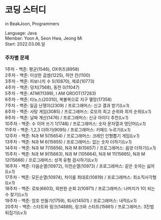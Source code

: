 # 코딩 스터디
in BeakJoon, Programmers  
  
Language: Java  
Member: Yoon A, Seon Hwa, Jeong Mi  
Start: 2022.03.06.일  
  
### 주차별 문제
1주차 - 백준: 평균(1546), OX퀴즈(8958)  
2주차 - 백준: 이상한 곱셈(1225), 하얀 칸(1100)  
3주차 - 백준: 피보나치 수 5(10870), 제로(10773)  
4주차 - 백준: 덩치(7568), 동전 0(11047)  
5주차 - 백준: ATM(11399), I AM GROOT(17283)  
6주차 - 백준: 타노스(20310), 복불복으로 지구 멸망(17358)  
7주차 - 백준: 일곱 난쟁이(2309) / 프로그래머스: 신고 결과 받기(Lv.1)  
8주차 - 백준: 사탕 게임(3085) / 프로그래머스: 로또의 최고 순위와 최저 순위(Lv.1)  
9주차 - 백준: 날짜 계산(1476) / 프로그래머스: 신규 아이디 추천(Lv.1)  
10주차 - 백준: 수 이어 쓰기 1(1748) / 프로그래머스: 숫자 문자열과 영단어(Lv.1)  
11주차 - 백준: 1,2,3 더하기(9095) / 프로그래머스: 키패드 누르기(Lv.1)  
12주차 - 백준: N과 M 5(15654) / 프로그래머스: 크레인 인형뽑기 게임(Lv.1)  
13주차 - 백준: N과 M 6(15655) / 프로그래머스: 없는 숫자 더하기(Lv.1)  
14주차 - 백준: N과 M 7(15656), N과 M 8(15657) / 프로그래머스: 음양 더하기(Lv.1)  
15주차 - 백준: N과 M 9(15663), N과 M (105664), N과 M 11(15665), N과 M 12(15666) / 프로그래머스: 성격 유형 검사하기(Lv.1)  
16주차 - 백준: 다음순열(10972), 이전순열(10973) / 프로그래머스: 같은 숫자는 싫어(Lv.1)  
17주차 - 백준: 모든순열(10974), 차이를 최대로(10819) / 프로그래머스: 최소직사각형(Lv.1)  
18주차 - 백준: 로또(6603), 외판원 순회 2(10971) / 프로그래머스: 나머지가 1이 되는 수 찾기(Lv.1)  
19주차 - 백준: 암호 만들기(1759), 퇴사(14501) / 프로그래머스: 내적(Lv.1)  
20주차 - 백준: 스타트와 링크(14889), 링크와 스타트(15661) / 프로그래머스: 3진법 뒤집기(Lv.1)  